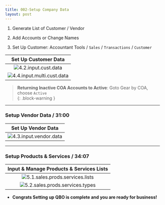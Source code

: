 ```yaml
---
title: 002-Setup Company Data
layout: post
---
```



1. Generate List of Customer / Vendor

2. Add Accounts or Change Names  

3. Set Up Customer: Accountant Tools / `Sales` / `Transactions` / `Customer`  

|Set Up Customer Data|
|:-:|
|![4.2.input.cust.data](/assets/images/4.2.cust.data.png)|
|![4.4.input.multi.cust.data](/assets/images/4.4.input.multi.cust.data.png)|

>**Returning Inactive COA Accounts to Active**: Goto Gear by COA, choose `Active`  
{: .block-warning }

---

### Setup Vendor Data / 31:00

|Set Up Vendor Data|
|:--:|
|![4.3.input.vendor.data](/assets/images/4.3.input.vendor.data.png)|

---

### Setup Products & Services / 34:07  

|Input & Manage Products & Services Lists|
|:--:|
|![5.1.sales.prods.services.lists](/assets/images/5.1.sales.prods.services.lists.png)|
|![5.2.sales.prods.services.types](/assets/images/5.2.sales.prods.services.types.png)|

- **Congrats Setting up QBO is complete and you are ready for business!**
